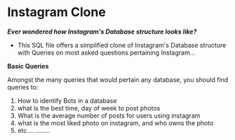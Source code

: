 # Instagram Clone

***Ever wondered how Instagram's Database structure looks like?*** 

- This SQL file offers a simplified clone of Instagram's Database structure with Queries on most asked questions pertaining Instagram...

**Basic Queries**

Amongst the many queries that would pertain any database, you should find queries to:
1. How to identify Bots in a database
2. what is the best time, day of week to post photos
3. What is the average number of posts for users using instagram
4. what is the most liked photo on instagram, and who owns the photo
5. etc....
........
